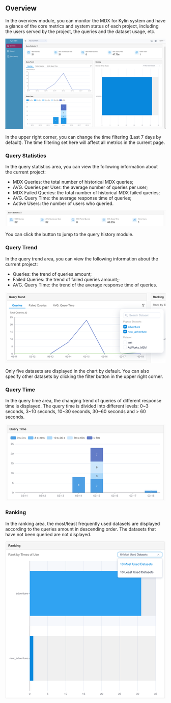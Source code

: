 ## Overview

In the overview module, you can monitor the MDX for Kylin system and have a glance of the core metrics and system status of each project, including the users served by the project, the queries and the dataset usage, etc.

![Overview](images/overview.en.png)

In the upper right corner, you can change the time filtering (Last 7 days by default). The time filtering set here will affect all metrics in the current page.



### Query Statistics

In the query statistics area, you can view the following information about the current project:

- MDX Queries: the total number of historical MDX queries;
- AVG. Queries per User: the average number of queries per user;
- MDX Failed Queries: the total number of historical MDX failed queries;
- AVG. Query Time: the average response time of queries;
- Active Users: the number of users who queried.

![Query Statistics](images/query_statistics.en.png)

You can click the button to jump to the query history module.



### Query Trend

In the query trend area, you can view the following information about the current project:

* Queries: the trend of queries amount;
* Failed Queries: the trend of failed queries amount;;
* AVG. Query Time: the trend of the average response time of queries.

<img src="images/query_trend.en.png" alt="Query Trend" style="zoom: 100%;" />

Only five datasets are displayed in the chart by default. You can also specify other datasets by clicking the filter button in the upper right corner.



### Query Time

In the query time area, the changing trend of queries of different response time is displayed. The query time is divided into different levels: 0~3 seconds, 3~10 seconds, 10~30 seconds, 30~60 seconds and > 60 seconds.

<img src="images/query_time.en.png" alt="Query Time" style="zoom: 100%;" />



### Ranking

In the ranking area, the most/least frequently used datasets are displayed according to the queries amount in descending order. The datasets that have not been queried are not displayed.

<img src="images/ranking.en.png" alt="Dataset Ranking" style="zoom: 100%;" />



